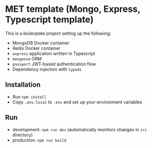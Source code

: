 # MET template (Mongo, Express, Typescript template)

This is a boilerplate project setting up the following:

- MongoDB Docker container
- Redis Docker container
- `express` application written in Typescript
- `mongoose` ORM
- `passport` JWT-based authentication flow
- Dependency injection with `typedi`

## Installation

- Run `npm install`
- Copy `.env.local` to `.env` and set up your environment variables

## Run

- development: `npm run dev` (automatically monitors changes in `src` directory)
- production: `npm run build`